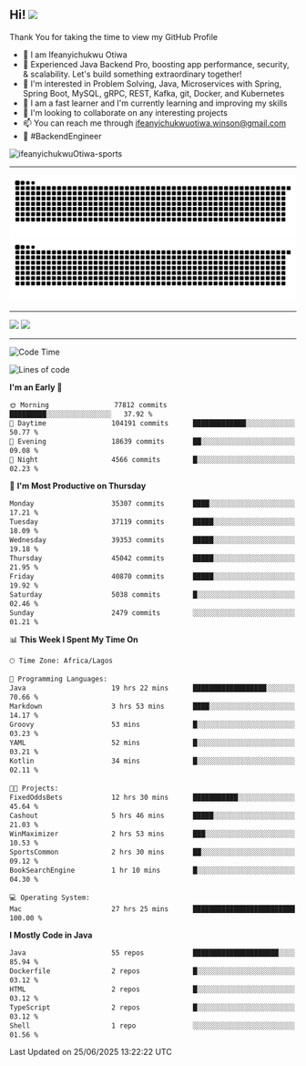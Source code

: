 <!-- BLOG-POST-LIST:START --><!-- BLOG-POST-LIST:END -->

## Hi! <img src="https://media.giphy.com/media/hvRJCLFzcasrR4ia7z/giphy.gif" width="4%"> 

Thank You for taking the time to view my GitHub Profile

- 👋 I am Ifeanyichukwu Otiwa
- 🚀 Experienced Java Backend Pro, boosting app performance, security, & scalability. Let's build something extraordinary together!
- 👀 I'm interested in Problem Solving, Java, Microservices with Spring, Spring Boot, MySQL, gRPC, REST, Kafka, git, Docker, and Kubernetes
- 🌱 I am a fast learner and I'm currently learning and improving my skills
- 💞️ I'm looking to collaborate on any interesting projects
- 📫 You can reach me through ifeanyichukwuotiwa.winson@gmail.com
- 🚀 #BackendEngineer

<p align="left" marginTop="10px"> <img src="https://komarev.com/ghpvc/?username=ifeanyichukwuOtiwa-sports&label=Profile%20views&color=0e75b6&style=for-the-badge" alt="ifeanyichukwuOtiwa-sports" /> </p>

***

<!--🐍📈SNAKEGRAPH / 🌐WEBSITE: https://github.com/Platane/snk -->
![github contribution grid snake animation](https://raw.githubusercontent.com/ifeanyichukwuOtiwa-sports/ifeanyichukwuOtiwa-sports/output/github-contribution-grid-snake-dark.svg#gh-dark-mode-only)![github contribution grid snake animation](https://raw.githubusercontent.com/ifeanyichukwuOtiwa-sports/ifeanyichukwuOtiwa-sports/output/github-contribution-grid-snake.svg#gh-light-mode-only)

***

<p float="left">
  <img float="left" src="https://github-readme-stats.vercel.app/api?username=ifeanyichukwuOtiwa-sports&count_private=true&include_all_commits=true&theme=react&show_icons=true" />
  <img float="right" src="https://github-readme-stats.vercel.app/api/top-langs/?username=ifeanyichukwuOtiwa-sports&layout=compact&show_icons=true&theme=react" /> 
</p>

***



<!--START_SECTION:waka-->
![Code Time](http://img.shields.io/badge/Code%20Time-3%2C872%20hrs%207%20mins-blue)

![Lines of code](https://img.shields.io/badge/From%20Hello%20World%20I%27ve%20Written-55.0%20million%20lines%20of%20code-blue)

**I'm an Early 🐤** 

```text
🌞 Morning                77812 commits       █████████░░░░░░░░░░░░░░░░   37.92 % 
🌆 Daytime                104191 commits      █████████████░░░░░░░░░░░░   50.77 % 
🌃 Evening                18639 commits       ██░░░░░░░░░░░░░░░░░░░░░░░   09.08 % 
🌙 Night                  4566 commits        █░░░░░░░░░░░░░░░░░░░░░░░░   02.23 % 
```
📅 **I'm Most Productive on Thursday** 

```text
Monday                   35307 commits       ████░░░░░░░░░░░░░░░░░░░░░   17.21 % 
Tuesday                  37119 commits       █████░░░░░░░░░░░░░░░░░░░░   18.09 % 
Wednesday                39353 commits       █████░░░░░░░░░░░░░░░░░░░░   19.18 % 
Thursday                 45042 commits       █████░░░░░░░░░░░░░░░░░░░░   21.95 % 
Friday                   40870 commits       █████░░░░░░░░░░░░░░░░░░░░   19.92 % 
Saturday                 5038 commits        █░░░░░░░░░░░░░░░░░░░░░░░░   02.46 % 
Sunday                   2479 commits        ░░░░░░░░░░░░░░░░░░░░░░░░░   01.21 % 
```


📊 **This Week I Spent My Time On** 

```text
🕑︎ Time Zone: Africa/Lagos

💬 Programming Languages: 
Java                     19 hrs 22 mins      ██████████████████░░░░░░░   70.66 % 
Markdown                 3 hrs 53 mins       ████░░░░░░░░░░░░░░░░░░░░░   14.17 % 
Groovy                   53 mins             █░░░░░░░░░░░░░░░░░░░░░░░░   03.23 % 
YAML                     52 mins             █░░░░░░░░░░░░░░░░░░░░░░░░   03.21 % 
Kotlin                   34 mins             █░░░░░░░░░░░░░░░░░░░░░░░░   02.11 % 

🐱‍💻 Projects: 
FixedOddsBets            12 hrs 30 mins      ███████████░░░░░░░░░░░░░░   45.64 % 
Cashout                  5 hrs 46 mins       █████░░░░░░░░░░░░░░░░░░░░   21.03 % 
WinMaximizer             2 hrs 53 mins       ███░░░░░░░░░░░░░░░░░░░░░░   10.53 % 
SportsCommon             2 hrs 30 mins       ██░░░░░░░░░░░░░░░░░░░░░░░   09.12 % 
BookSearchEngine         1 hr 10 mins        █░░░░░░░░░░░░░░░░░░░░░░░░   04.30 % 

💻 Operating System: 
Mac                      27 hrs 25 mins      █████████████████████████   100.00 % 
```

**I Mostly Code in Java** 

```text
Java                     55 repos            █████████████████████░░░░   85.94 % 
Dockerfile               2 repos             █░░░░░░░░░░░░░░░░░░░░░░░░   03.12 % 
HTML                     2 repos             █░░░░░░░░░░░░░░░░░░░░░░░░   03.12 % 
TypeScript               2 repos             █░░░░░░░░░░░░░░░░░░░░░░░░   03.12 % 
Shell                    1 repo              ░░░░░░░░░░░░░░░░░░░░░░░░░   01.56 % 
```




 Last Updated on 25/06/2025 13:22:22 UTC
<!--END_SECTION:waka-->

<!--
<p align="center">
![trophy](https://github-profile-trophy.vercel.app/?username=ifeanyichukwuOtiwa-sports&theme=onedark) (https://github.com/ryo-ma/github-profile-trophy)
</p>
-->

<!---
ifeanyi-otiwa/ifeanyi-otiwa is a ✨ special ✨ repository because its `README.md` (this file) appears on your GitHub profile.
You can click the Preview link to take a look at your changes.
--->

